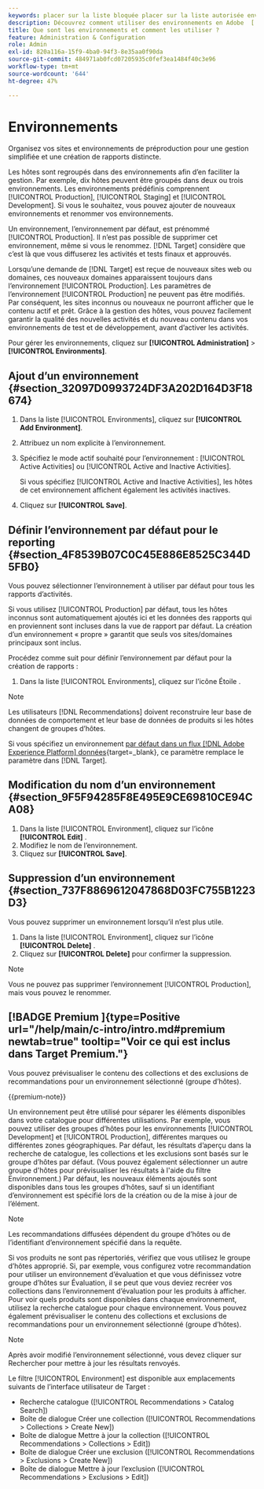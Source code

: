 ```yaml
---
keywords: placer sur la liste bloquée placer sur la liste autorisée environnement;dépannage;bonnes pratiques;ubox;redirections;redirection;liste blanche;liste bloquée;
description: Découvrez comment utiliser des environnements en Adobe  [!DNL Target]  organiser vos sites et vos environnements de pré-production pour une gestion facile et des rapports séparés.
title: Que sont les environnements et comment les utiliser ?
feature: Administration & Configuration
role: Admin
exl-id: 820a116a-15f9-4ba0-94f3-8e35aa0f90da
source-git-commit: 484971ab0fcd07205935c0fef3ea1484f40c3e96
workflow-type: tm+mt
source-wordcount: '644'
ht-degree: 47%

---
```


# Environnements

Organisez vos sites et environnements de préproduction pour une gestion simplifiée et une création de rapports distincte.

Les hôtes sont regroupés dans des environnements afin d’en faciliter la gestion. Par exemple, dix hôtes peuvent être groupés dans deux ou trois environnements. Les environnements prédéfinis comprennent [!UICONTROL Production], [!UICONTROL Staging] et [!UICONTROL Development]. Si vous le souhaitez, vous pouvez ajouter de nouveaux environnements et renommer vos environnements.

Un environnement, l’environnement par défaut, est prénommé [!UICONTROL Production]. Il n’est pas possible de supprimer cet environnement, même si vous le renommez. [!DNL Target] considère que c’est là que vous diffuserez les activités et tests finaux et approuvés.

Lorsqu’une demande de [!DNL Target] est reçue de nouveaux sites web ou domaines, ces nouveaux domaines apparaissent toujours dans l’environnement [!UICONTROL Production]. Les paramètres de l’environnement [!UICONTROL Production] ne peuvent pas être modifiés. Par conséquent, les sites inconnus ou nouveaux ne pourront afficher que le contenu actif et prêt. Grâce à la gestion des hôtes, vous pouvez facilement garantir la qualité des nouvelles activités et du nouveau contenu dans vos environnements de test et de développement, avant d’activer les activités.

Pour gérer les environnements, cliquez sur **[!UICONTROL Administration]** > **[!UICONTROL Environments]**.

## Ajout d’un environnement {#section_32097D0993724DF3A202D164D3F18674}

1. Dans la liste [!UICONTROL Environments], cliquez sur **[!UICONTROL Add Environment]**.
1. Attribuez un nom explicite à l’environnement.
1. Spécifiez le mode actif souhaité pour l’environnement : [!UICONTROL Active Activities] ou [!UICONTROL Active and Inactive Activities].

   Si vous spécifiez [!UICONTROL Active and Inactive Activities], les hôtes de cet environnement affichent également les activités inactives.

1. Cliquez sur **[!UICONTROL Save]**.

## Définir l’environnement par défaut pour le reporting {#section_4F8539B07C0C45E886E8525C344D5FB0}

Vous pouvez sélectionner l’environnement à utiliser par défaut pour tous les rapports d’activités.

Si vous utilisez [!UICONTROL Production] par défaut, tous les hôtes inconnus sont automatiquement ajoutés ici et les données des rapports qui en proviennent sont incluses dans la vue de rapport par défaut. La création d’un environnement « propre » garantit que seuls vos sites/domaines principaux sont inclus.

Procédez comme suit pour définir l’environnement par défaut pour la création de rapports :

1. Dans la liste [!UICONTROL Environments], cliquez sur l’icône Étoile .

>[!NOTE]
>
>Les utilisateurs [!DNL Recommendations] doivent reconstruire leur base de données de comportement et leur base de données de produits si les hôtes changent de groupes d’hôtes.
>
>Si vous spécifiez un environnement [par défaut dans un flux  [!DNL Adobe Experience Platform]  données](https://experienceleague.adobe.com/docs/experience-platform/datastreams/configure.html?lang=en#target){target=_blank}, ce paramètre remplace le paramètre dans [!DNL Target].

## Modification du nom d’un environnement {#section_9F5F94285F8E495E9CE69810CE94CA08}

1. Dans la liste [!UICONTROL Environment], cliquez sur l’icône **[!UICONTROL Edit]** .
1. Modifiez le nom de l’environnement.
1. Cliquez sur **[!UICONTROL Save]**.

## Suppression d’un environnement {#section_737F8869612047868D03FC755B1223D3}

Vous pouvez supprimer un environnement lorsqu’il n’est plus utile.

1. Dans la liste [!UICONTROL Environment], cliquez sur l’icône **[!UICONTROL Delete]** .
1. Cliquez sur **[!UICONTROL Delete]** pour confirmer la suppression.

>[!NOTE]
>
>Vous ne pouvez pas supprimer l’environnement [!UICONTROL Production], mais vous pouvez le renommer.

## [!BADGE Premium ]{type=Positive url="/help/main/c-intro/intro.md#premium newtab=true" tooltip="Voir ce qui est inclus dans Target Premium."}

Vous pouvez prévisualiser le contenu des collections et des exclusions de recommandations pour un environnement sélectionné (groupe d’hôtes).

{{premium-note}}

Un environnement peut être utilisé pour séparer les éléments disponibles dans votre catalogue pour différentes utilisations. Par exemple, vous pouvez utiliser des groupes d’hôtes pour les environnements [!UICONTROL Development] et [!UICONTROL Production], différentes marques ou différentes zones géographiques. Par défaut, les résultats d’aperçu dans la recherche de catalogue, les collections et les exclusions sont basés sur le groupe d’hôtes par défaut. (Vous pouvez également sélectionner un autre groupe d&#39;hôtes pour prévisualiser les résultats à l&#39;aide du filtre Environnement.) Par défaut, les nouveaux éléments ajoutés sont disponibles dans tous les groupes d’hôtes, sauf si un identifiant d’environnement est spécifié lors de la création ou de la mise à jour de l’élément.

>[!NOTE]
>
>Les recommandations diffusées dépendent du groupe d’hôtes ou de l’identifiant d’environnement spécifié dans la requête.


Si vos produits ne sont pas répertoriés, vérifiez que vous utilisez le groupe d’hôtes approprié. Si, par exemple, vous configurez votre recommandation pour utiliser un environnement d’évaluation et que vous définissez votre groupe d’hôtes sur Évaluation, il se peut que vous deviez recréer vos collections dans l’environnement d’évaluation pour les produits à afficher. Pour voir quels produits sont disponibles dans chaque environnement, utilisez la recherche catalogue pour chaque environnement. Vous pouvez également prévisualiser le contenu des collections et exclusions de recommandations pour un environnement sélectionné (groupe d’hôtes).

>[!NOTE]
>Après avoir modifié l’environnement sélectionné, vous devez cliquer sur Rechercher pour mettre à jour les résultats renvoyés.

Le filtre [!UICONTROL Environment] est disponible aux emplacements suivants de l’interface utilisateur de Target :

* Recherche catalogue ([!UICONTROL Recommendations > Catalog Search])
* Boîte de dialogue Créer une collection ([!UICONTROL Recommendations > Collections > Create New])
* Boîte de dialogue Mettre à jour la collection ([!UICONTROL Recommendations > Collections > Edit])
* Boîte de dialogue Créer une exclusion ([!UICONTROL Recommendations > Exclusions > Create New])
* Boîte de dialogue Mettre à jour l’exclusion ([!UICONTROL Recommendations > Exclusions > Edit])
